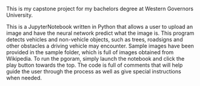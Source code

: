 This is my capstone project for my bachelors degree at Western Governors University.

This is a JupyterNotebook written in Python that allows a user to upload an image and have the neural network predict what the image is. 
This program detects vehicles and non-vehicle objects, such as trees, roadsigns and other obstacles a driving vehicle may encounter. Sample images have been provided in the
sample folder, which is full of images obtained from Wikipedia. To run the pgoram, simply launch the notebook and click the play button towards the top. The code is full of comments
that will help guide the user through the process as well as give special instructions when needed.
